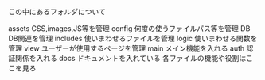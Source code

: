 この中にあるフォルダについて

assets
  CSS,images,JS等を管理
config
  何度の使うファイルパス等を管理
DB
  DB関連を管理
includes
  使いまわせるファイルを管理
logic
  使いまわせる関数を管理
view
  ユーザーが使用するページを管理
  main
    メイン機能を入れる
  auth
    認証関係を入れる
docs
  ドキュメントを入れている
  各ファイルの機能や役割はここを見ろ